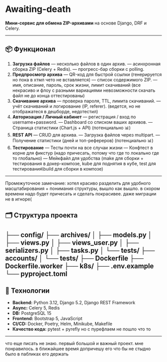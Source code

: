 # Awaiting-death

**Мини-сервис для обмена ZIP-архивами** на основе Django, DRF и Celery.

---

## 📦 Функционал

1. **Загрузка файлов**
   — несколько файлов в один архив.
   — асинхронная сборка ZIP (Celery + Redis).
   — прогресс-бар сборки с polling.
2. **Предпросмотр архива**
   — QR-код для быстрой ссылки (генерируется но пока в хтмл чето не вставляется)
   — список содержимого ZIP.
   — имя, описание, пароль, срок жизни, лимит скачиваний (все некрасиво и флоу с разными вариациями невозможности скачать файл не до конца оттестированы)
3. **Скачивание архива**
   — проверка пароля, TTL, лимита скачиваний.
   — учёт скачиваний и логирование (IP, referer). (ведется, но не отображатеся в дешборде, недотестил)
4. **Авторизация / Личный кабинет**
   — регистрация / вход по username+password.
   — Dashboard со списком ваших архивов.
   — Страница статистики (Chart.js + API) (потенциально 📊)
5. **REST API**
   — CRUD для архива.
   — Загрузка файлов через multipart.
   — Получение статистики (дней и топ-рефереров) (потенциально 📊)
6. **Тестирование**
   — Тесты почти на все случаи жизни
   — Конфтест в корне для фикстур (надо причесать, потому что где то локально где то глобально)
   — Мейкфайл для удобства (make для сборки + тестирования в докер-композе, kube для поднятия в кубе, test для тестирования\build для сборки в композе)
---
Промежуточное замечание: хотел красиво разделить для удобного масштабирования + понимания структуры, вышло как вышло. в скором времени надо будет причесать и сделать покрасивее. даже миграции не в игноре(
## 🗂 Структура проекта
├── config/
├── archives/
│   ├── models.py
│   ├── views.py
│   ├── views_user.py
│   ├── serializers.py
│   ├── tasks.py
│   └── tests/
├── accounts/
│   └── tests/
├── Dockerfile
├── Dockerfile.worker
├── k8s/
├── .env.example
└── pyproject.toml
---
## 🔧 Технологии

- **Backend:** Python 3.12, Django 5.2, Django REST Framework
- **Async:** Celery 5, Redis
- **DB:** PostgreSQL 15
- **Frontend:** Bootstrap 5, JavaScript
- **CI/CD:** Docker, Poetry, Helm, Minikube, Makefile
- **Качество кода:** pytest + pyrefly но с пурефлаем не пошло что то
---
что еще писать не знаю. первый большой и важный проект. мне понравилось. в ближайшее время допричешу его что бы не стыдно было в пабликах его держать
